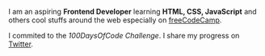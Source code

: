 I am an aspiring __Frontend Developer__ learning __HTML, CSS, JavaScript__ and others cool stuffs around the web especially on [freeCodeCamp](https://freecodecamp.org).

I commited to the *100DaysOfCode Challenge*. I share my progress on [Twitter](https://twitter.com/FGnadekpa).
